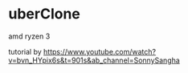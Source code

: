 # uberClone

amd ryzen 3
 
 tutorial by 
 https://www.youtube.com/watch?v=bvn_HYpix6s&t=901s&ab_channel=SonnySangha
